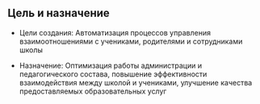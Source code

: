 ## Цель и назначение

- Цели создания: Автоматизация процессов управления взаимоотношениями с учениками, родителями и сотрудниками школы

- Назначение: Оптимизация работы администрации и педагогического состава, повышение эффективности взаимодействия между школой и учениками, улучшение качества предоставляемых образовательных услуг